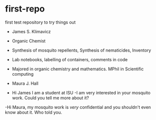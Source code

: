 # first-repo
first test repository to try things out

- James S. Klimavicz
- Organic Chemist
- Synthesis of mosquito repellents, Synthesis of nematicides, Inventory 
- Lab notebooks, labelling of containers, comments in code
- Majored in organic chemistry and mathematics. MPhil in Scientific computing

- Maura J. Hall 
- Hi James I am a student at ISU 
-I am very interested in your mosquito work. Could you tell me more about it?

-Hi Maura, my mosquito work is *very* confidential and you shouldn't even know about it. Who told you. 
